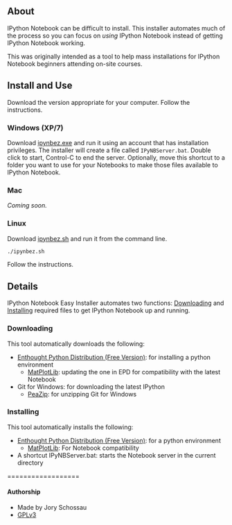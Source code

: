 ## About

IPython Notebook can be difficult to install. This installer automates much of the process so you can focus on _using_ IPython Notebook instead of getting IPython Notebook working.

This was originally intended as a tool to help mass installations for IPython Notebook beginners attending on-site courses.

## Install and Use

Download the version appropriate for your computer. Follow the instructions.

### Windows (XP/7)
Download [ipynbez.exe]() and run it using an account that has installation privileges.
The installer will create a file called `IPyNBServer.bat`. Double click to start, Control-C to end the server. Optionally, move this shortcut to a folder you want to use for your Notebooks to make those files available to IPython Notebook.

### Mac
_Coming soon._

### Linux
Download [ipynbez.sh]() and run it from the command line.
```bash
./ipynbez.sh
```
Follow the instructions.

## Details

IPython Notebook Easy Installer automates two functions: [Downloading](https://github.com/JorySchossau/ipynbez#downloading) and [Installing](https://github.com/JorySchossau/ipynbez#installing) required files to get IPython Notebook up and running.

### Downloading
This tool automatically downloads the following:
* [Enthought Python Distribution (Free Version)](http://www.enthought.com/products/epd_free.php): for installing a python environment
  * [MatPlotLib](http://matplotlib.org/): updating the one in EPD for compatibility with the latest Notebook
* Git for Windows: for downloading the latest IPython
  * [PeaZip](http://code.google.com/p/peazip/): for unzipping Git for Windows

### Installing
This tool automatically installs the following:
* [Enthought Python Distribution (Free Version)](http://www.enthought.com/products/epd_free.php): for a python environment
  * [MatPlotLib](http://matplotlib.org/): For Notebook compatibility
* A shortcut IPyNBServer.bat: starts the Notebook server in the current directory

==================
#### Authorship
* Made by Jory Schossau
* [GPLv3](http://www.gnu.org/licenses/quick-guide-gplv3.html)
